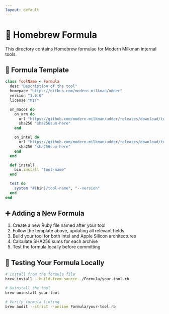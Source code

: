 ```yaml
---
layout: default
---
```


# 🍺 Homebrew Formula

This directory contains Homebrew formulae for Modern Milkman internal tools.

## 📝 Formula Template

```ruby
class ToolName < Formula
  desc "Description of the tool"
  homepage "https://github.com/modern-milkman/udder"
  version "1.0.0"
  license "MIT"

  on_macos do
    on_arm do
      url "https://github.com/modern-milkman/udder/releases/download/tool-name-v#{version}/tool-name-#{version}-darwin-arm64.tar.gz"
      sha256 "sha256sum-here"
    end

    on_intel do
      url "https://github.com/modern-milkman/udder/releases/download/tool-name-v#{version}/tool-name-#{version}-darwin-x86_64.tar.gz"
      sha256 "sha256sum-here"
    end
  end

  def install
    bin.install "tool-name"
  end

  test do
    system "#{bin}/tool-name", "--version"
  end
end
```

## ➕ Adding a New Formula

1. Create a new Ruby file named after your tool
2. Follow the template above, updating all relevant fields
3. Build your tool for both Intel and Apple Silicon architectures
4. Calculate SHA256 sums for each archive
5. Test the formula locally before committing

## 🧪 Testing Your Formula Locally

```bash
# Install from the formula file
brew install --build-from-source ./Formula/your-tool.rb

# Uninstall the tool
brew uninstall your-tool

# Verify formula linting
brew audit --strict --online Formula/your-tool.rb
```
